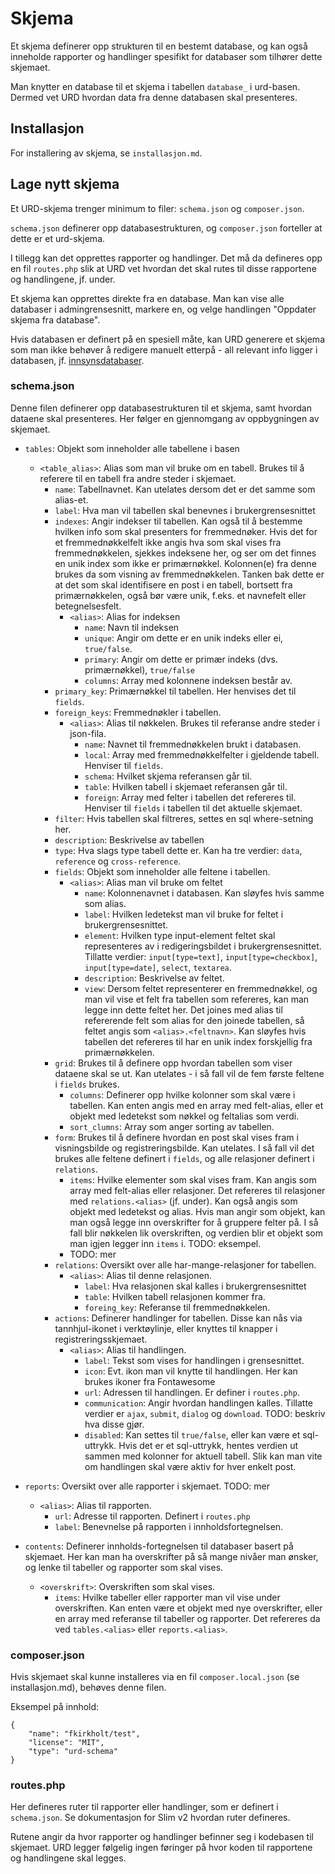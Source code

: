 # Skjema

Et skjema definerer opp strukturen til en bestemt database, og kan også inneholde rapporter og handlinger spesifikt for databaser som tilhører dette skjemaet.

Man knytter en database til et skjema i tabellen `database_` i urd-basen. Dermed vet URD hvordan data fra denne databasen skal presenteres.

## Installasjon

For installering av skjema, se `installasjon.md`.

## Lage nytt skjema

Et URD-skjema trenger minimum to filer: `schema.json` og `composer.json`.

`schema.json` definerer opp databasestrukturen, og `composer.json` forteller at dette er et urd-skjema.

I tillegg kan det opprettes rapporter og handlinger. Det må da defineres opp en fil `routes.php` slik at URD vet hvordan det skal rutes til disse rapportene og handlingene, jf. under.

Et skjema kan opprettes direkte fra en database. Man kan vise alle databaser i admingrensesnitt, markere en, og velge handlingen "Oppdater skjema fra database".

Hvis databasen er definert på en spesiell måte, kan URD generere et skjema som man ikke behøver å redigere manuelt etterpå - all relevant info ligger i databasen, jf. [innsynsdatabaser](./innsynsdatabaser.md).

### schema.json

Denne filen definerer opp databasestrukturen til et skjema, samt hvordan dataene skal presenteres. Her følger en gjennomgang av oppbygningen av skjemaet.

- `tables`: Objekt som inneholder alle tabellene i basen
    - `<table_alias>`: Alias som man vil bruke om en tabell. Brukes til å referere til en tabell fra andre steder i skjemaet.
        - `name`: Tabellnavnet. Kan utelates dersom det er det samme som alias-et.
        - `label`: Hva man vil tabellen skal benevnes i brukergrensesnittet
        - `indexes`: Angir indekser til tabellen. Kan også til å bestemme hvilken info som skal presenters for fremmednøker. Hvis det for et fremmednøkkelfelt ikke angis hva som skal vises fra fremmednøkkelen, sjekkes indeksene her, og ser om det finnes en unik index som ikke er primærnøkkel. Kolonnen(e) fra denne brukes da som visning av fremmednøkkelen. Tanken bak dette er at det som skal identifisere en post i en tabell, bortsett fra primærnøkkelen, også bør være unik, f.eks. et navnefelt eller betegnelsesfelt.
            - `<alias>`: Alias for indeksen
                - `name`: Navn til indeksen
                - `unique`: Angir om dette er en unik indeks eller ei, `true/false`.
                - `primary`: Angir om dette er primær indeks (dvs. primærnøkkel), `true/false`
                - `columns`: Array med kolonnene indeksen består av.
        - `primary_key`: Primærnøkkel til tabellen. Her henvises det til `fields`.
        - `foreign_keys`: Fremmednøkler i tabellen.
	        - `<alias>`: Alias til nøkkelen. Brukes til referanse andre steder i json-fila.
		        - `name`: Navnet til fremmednøkkelen brukt i databasen.
		        - `local`: Array med fremmednøkkelfelter i gjeldende tabell. Henviser til `fields`.
		        - `schema`: Hvilket skjema referansen går til.
		        - `table`: Hvilken tabell i skjemaet referansen går til.
		        - `foreign`: Array med felter i tabellen det refereres til. Henviser til `fields` i tabellen til det aktuelle skjemaet.
        - `filter`: Hvis tabellen skal filtreres, settes en sql where-setning her.
        - `description`: Beskrivelse av tabellen
        - `type`: Hva slags type tabell dette er. Kan ha tre verdier: `data`, `reference` og `cross-reference`.
        - `fields`: Objekt som inneholder alle feltene i tabellen.
            - `<alias>`: Alias man vil bruke om feltet
                - `name`: Kolonnenavnet i databasen. Kan sløyfes hvis samme som alias.
                - `label`: Hvilken ledetekst man vil bruke for feltet i brukergrensesnittet.
                - `element`: Hvilken type input-element feltet skal representeres av i redigeringsbildet i brukergrensesnittet. Tillatte verdier: `input[type=text]`, `input[type=checkbox]`, `input[type=date]`, `select`, `textarea`.
                - `description`: Beskrivelse av feltet.
                - `view`: Dersom feltet representerer en fremmednøkkel, og man vil vise et felt fra tabellen som refereres, kan man legge inn dette feltet her. Det joines med alias til refererende felt som alias for den joinede tabellen, så feltet angis som `<alias>.<feltnavn>`. Kan sløyfes hvis tabellen det refereres til har en unik index forskjellig fra primærnøkkelen.
        - `grid`: Brukes til å definere opp hvordan tabellen som viser dataene skal se ut. Kan utelates - i så fall vil de fem første feltene i `fields` brukes.
            - `columns`: Definerer opp hvilke kolonner som skal være i tabellen. Kan enten angis med en array med felt-alias, eller et objekt med ledetekst som nøkkel og feltalias som verdi.
            - `sort_clumns`: Array som anger sorting av tabellen.
        - `form`: Brukes til å definere hvordan en post skal vises fram i visningsbilde og registreringsbilde. Kan utelates. I så fall vil det brukes alle feltene definert i `fields`, og alle relasjoner definert i `relations`.
            - `items`: Hvilke elementer som skal vises fram. Kan angis som array med felt-alias eller relasjoner. Det refereres til relasjoner med `relations.<alias>` (jf. under). Kan også angis som objekt med ledetekst og alias. Hvis man angir som objekt, kan man også legge inn overskrifter for å gruppere felter på. I så fall blir nøkkelen lik overskriften, og verdien blir et objekt som man igjen legger inn `items` i. TODO: eksempel.
            - TODO: mer
        - `relations`: Oversikt over alle har-mange-relasjoner for tabellen.
            - `<alias>`: Alias til denne relasjonen.
                - `label`: Hva relasjonen skal kalles i brukergrensesnittet
                - `table`: Hvilken tabell relasjonen kommer fra.
                - `foreing_key`: Referanse til fremmednøkkelen.
        - `actions`: Definerer handlinger for tabellen. Disse kan nås via tannhjul-ikonet i verktøylinje, eller knyttes til knapper i registreringsskjemaet.
            - `<alias>`: Alias til handlingen.
                - `label`: Tekst som vises for handlingen i grensesnittet.
                - `icon`: Evt. ikon man vil knytte til handlingen. Her kan brukes ikoner fra Fontawesome
                - `url`: Adressen til handlingen. Er definer i `routes.php`.
                - `communication`: Angir hvordan handlingen kalles. Tillatte verdier er `ajax`, `submit`, `dialog` og `download`. TODO: beskriv hva disse gjør.
                - `disabled`: Kan settes til `true/false`, eller kan være et sql-uttrykk. Hvis det er et sql-uttrykk, hentes verdien ut sammen med kolonner for aktuell tabell. Slik kan man vite om handlingen skal være aktiv for hver enkelt post.
- `reports`: Oversikt over alle rapporter i skjemaet. TODO: mer
    - `<alias>`: Alias til rapporten.
        - `url`: Adresse til rapporten. Definert i `routes.php`
        - `label`: Benevnelse på rapporten i innholdsfortegnelsen.

- `contents`: Definerer innholds-fortegnelsen til databaser basert på skjemaet. Her kan man ha overskrifter på så mange nivåer man ønsker, og lenke til tabeller og rapporter som skal vises.
    - `<overskrift>`: Overskriften som skal vises.
        - `items`: Hvilke tabeller eller rapporter man vil vise under overskriften. Kan enten være et objekt med nye overskrifter, eller en array med referanse til tabeller og rapporter. Det refereres da ved `tables.<alias>` eller `reports.<alias>`.


### composer.json

Hvis skjemaet skal kunne installeres via en fil `composer.local.json` (se installasjon.md), behøves denne filen.

Eksempel på innhold:

```
{
	"name": "fkirkholt/test",
	"license": "MIT",
	"type": "urd-schema"
}
```

### routes.php

Her defineres ruter til rapporter eller handlinger, som er definert i `schema.json`. Se dokumentasjon for Slim v2 hvordan ruter defineres.

Rutene angir da hvor rapporter og handlinger befinner seg i kodebasen til skjemaet. URD legger følgelig ingen føringer på hvor koden til rapportene og handlingene skal legges.


